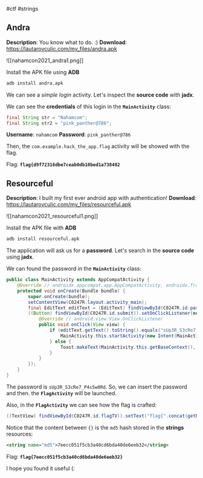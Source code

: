 #ctf #strings 
## Andra
**Description**: You know what to do. :)
**Download**: https://lautarovculic.com/my_files/andra.apk

![[nahamcon2021_andra1.png]]

Install the APK file using **ADB**
```bash
adb install andra.apk
```

We can see a *simple login* activity.
Let's inspect the **source code** with **jadx**.

We can see the **credentials** of this login in the **`MainActivity`** class:
```java
final String str = "Nahamcom";
final String str2 = "pink_panther@786";
```

**Username**: `nahamcom`
**Password**: `pink_panther@786`

Then, the `com.example.hack_the_app.flag` activity will be showed with the flag.

Flag: **`flag{d9f72316dbe7ceab0db10bed1a738482`**

## Resourceful
**Description**: I built my first ever android app with authentication!
**Download**: https://lautarovculic.com/my_files/resourceful.apk

![[nahamcon2021_resourceful1.png]]

Install the APK file with **ADB**
```bash
adb install resourceful.apk
```

The application will ask us for a **password**.
Let's search in the **source code** using **jadx**.

We can found the password in the **`MainActivity`** class:
```java
public class MainActivity extends AppCompatActivity {
    @Override // androidx.appcompat.app.AppCompatActivity, androidx.fragment.app.FragmentActivity, androidx.activity.ComponentActivity, androidx.core.app.ComponentActivity, android.app.Activity
    protected void onCreate(Bundle bundle) {
        super.onCreate(bundle);
        setContentView(C0247R.layout.activity_main);
        final EditText editText = (EditText) findViewById(C0247R.id.password);
        ((Button) findViewById(C0247R.id.submit)).setOnClickListener(new View.OnClickListener() { // from class: com.congon4tor.resourceful.MainActivity.1
            @Override // android.view.View.OnClickListener
            public void onClick(View view) {
                if (editText.getText().toString().equals("sUp3R_S3cRe7_P4s5w0Rd")) {
                    MainActivity.this.startActivity(new Intent(MainActivity.this, (Class<?>) FlagActivity.class));
                } else {
                    Toast.makeText(MainActivity.this.getBaseContext(), "Error: Incorrect password", 1).show();
                }
            }
        });
    }
}
```

The password is `sUp3R_S3cRe7_P4s5w0Rd`.
So, we can insert the password and then. the **`FlagActivity`** will be launched.

Also, in the **`FlagActivity`** we can see how the flag is crafted:
```java
((TextView) findViewById(C0247R.id.flagTV)).setText("flag{".concat(getResources().getString(C0247R.string.md5)).concat("}"));
```

Notice that the content between `{}` is the `md5` hash stored in the **strings** resources:
```XML
<string name="md5">7eecc051f5cb3a40cd6bda40de6eeb32</string>
```

Flag: **`flag{7eecc051f5cb3a40cd6bda40de6eeb32}`**

I hope you found it useful (: